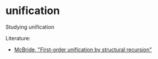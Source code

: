 # unification
Studying unification

Literature:
* [McBride, "First-order unification by structural recursion"](http://citeseerx.ist.psu.edu/viewdoc/summary?doi=10.1.1.25.1516)
